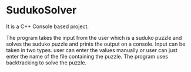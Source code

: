 # SudukoSolver

It is a C++ Console based project.

The program takes the input from the user which is a suduko puzzle and solves the suduko puzzle and prints the output on a console.
Input can be taken in two types.
user can enter the values manually or user can just enter the name of the file containing the puzzle.
The program uses backtracking to solve the puzzle.

